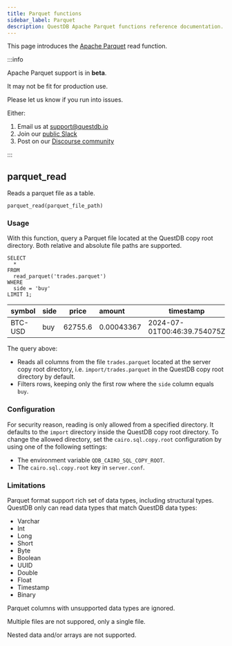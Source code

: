 ```yaml
---
title: Parquet functions
sidebar_label: Parquet
description: QuestDB Apache Parquet functions reference documentation.
---
```


This page introduces the [Apache Parquet](/glossary/apache-parquet/) read function.

:::info

Apache Parquet support is in **beta**.

It may not be fit for production use.

Please let us know if you run into issues.

Either:

1. Email us at [support@questdb.io](mailto:support@questdb.io)
2. Join our [public Slack](https://slack.questdb.io/)
3. Post on our [Discourse community](https://community.questdb.io/)

:::

## parquet_read

Reads a parquet file as a table.

`parquet_read(parquet_file_path)`

### Usage

With this function, query a Parquet file located at the QuestDB copy root directory. Both relative and absolute file paths are supported.

```questdb-sql title="parquet_read example"
SELECT
  *
FROM
  read_parquet('trades.parquet')
WHERE
  side = 'buy'
LIMIT 1;
```

| symbol  | side | price   | amount     | timestamp                   |
|---------|------|---------|:-----------|-----------------------------|
| BTC-USD | buy  | 62755.6 | 0.00043367 | 2024-07-01T00:46:39.754075Z |

The query above:

- Reads all columns from the file `trades.parquet` located at the server copy root directory, 
  i.e. `import/trades.parquet` in the QuestDB copy root directory by default.
- Filters rows, keeping only the first row where the `side` column equals `buy`.

### Configuration

For security reason, reading is only allowed from a specified directory. It defaults to the `import` directory
inside the QuestDB copy root directory. To change the allowed directory, set the `cairo.sql.copy.root` 
configuration by using one of the following settings:
  - The environment variable `QDB_CAIRO_SQL_COPY_ROOT`.
  - The `cairo.sql.copy.root` key in `server.conf`.

### Limitations

Parquet format support rich set of data types, including structural types. QuestDB only can read data types that match QuestDB data types:

- Varchar
- Int
- Long
- Short
- Byte
- Boolean
- UUID
- Double
- Float
- Timestamp
- Binary

Parquet columns with unsupported data types are ignored.

Multiple files are not suppored, only a single file.

Nested data and/or arrays are not supported.
